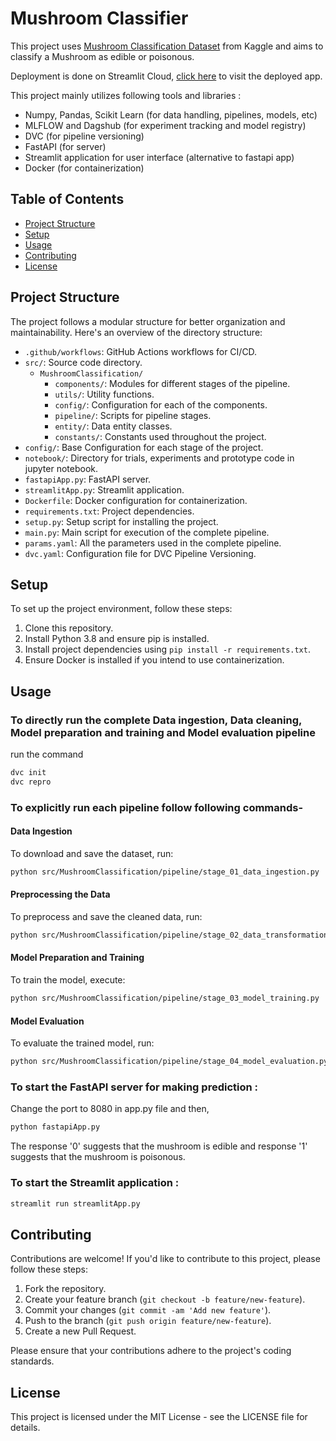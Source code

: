 # Mushroom Classifier

This project uses [Mushroom Classification Dataset](https://www.kaggle.com/datasets/uciml/mushroom-classification) from Kaggle and aims to classify a Mushroom as edible or poisonous.

Deployment is done on Streamlit Cloud, [click here](https://mushroom-classification.streamlit.app/) to visit the deployed app.

This project mainly utilizes following tools and libraries :

- Numpy, Pandas, Scikit Learn (for data handling, pipelines, models, etc)
- MLFLOW and Dagshub (for experiment tracking and model registry)
- DVC (for pipeline versioning)
- FastAPI (for server)
- Streamlit application for user interface (alternative to fastapi app)
- Docker (for containerization)

## Table of Contents

- [Project Structure](#project-structure)
- [Setup](#setup)
- [Usage](#usage)
- [Contributing](#contributing)
- [License](#license)

## Project Structure

The project follows a modular structure for better organization and maintainability. Here's an overview of the directory structure:

- `.github/workflows`: GitHub Actions workflows for CI/CD.
- `src/`: Source code directory.
  - `MushroomClassification/`
    - `components/`: Modules for different stages of the pipeline.
    - `utils/`: Utility functions.
    - `config/`: Configuration for each of the components.
    - `pipeline/`: Scripts for pipeline stages.
    - `entity/`: Data entity classes.
    - `constants/`: Constants used throughout the project.
- `config/`: Base Configuration for each stage of the project.
- `notebook/`: Directory for trials, experiments and prototype code in jupyter notebook.
- `fastapiApp.py`: FastAPI server.
- `streamlitApp.py`: Streamlit application.
- `Dockerfile`: Docker configuration for containerization.
- `requirements.txt`: Project dependencies.
- `setup.py`: Setup script for installing the project.
- `main.py`: Main script for execution of the complete pipeline.
- `params.yaml`: All the parameters used in the complete pipeline.
- `dvc.yaml`: Configuration file for DVC Pipeline Versioning.

## Setup

To set up the project environment, follow these steps:

1. Clone this repository.
2. Install Python 3.8 and ensure pip is installed.
3. Install project dependencies using `pip install -r requirements.txt`.
4. Ensure Docker is installed if you intend to use containerization.

## Usage

### To directly run the complete Data ingestion, Data cleaning, Model preparation and training and Model evaluation pipeline

run the command

```bash
dvc init
dvc repro
```

### To explicitly run each pipeline follow following commands-

#### Data Ingestion

To download and save the dataset, run:

```bash
python src/MushroomClassification/pipeline/stage_01_data_ingestion.py
```

#### Preprocessing the Data

To preprocess and save the cleaned data, run:

```bash
python src/MushroomClassification/pipeline/stage_02_data_transformation.py
```

#### Model Preparation and Training

To train the model, execute:

```bash
python src/MushroomClassification/pipeline/stage_03_model_training.py
```

#### Model Evaluation

To evaluate the trained model, run:

```bash
python src/MushroomClassification/pipeline/stage_04_model_evaluation.py
```

### To start the FastAPI server for making prediction :

Change the port to 8080 in app.py file and then,

```bash
python fastapiApp.py
```
The response '0' suggests that the mushroom is edible and response '1' suggests that the mushroom is poisonous.

### To start the Streamlit application :

```bash
streamlit run streamlitApp.py
```

## Contributing

Contributions are welcome! If you'd like to contribute to this project, please follow these steps:

1. Fork the repository.
2. Create your feature branch (`git checkout -b feature/new-feature`).
3. Commit your changes (`git commit -am 'Add new feature'`).
4. Push to the branch (`git push origin feature/new-feature`).
5. Create a new Pull Request.

Please ensure that your contributions adhere to the project's coding standards.

## License
This project is licensed under the MIT License - see the LICENSE file for details.
